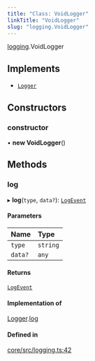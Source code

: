 ```yaml
---
title: "Class: VoidLogger"
linkTitle: "VoidLogger"
slug: "logging.VoidLogger"
---
```


[logging](../../modules/logging).VoidLogger

## Implements

-   [`Logger`](../../interfaces/logging.Logger)

## Constructors

### constructor

• **new VoidLogger**()

## Methods

### log

▸ **log**(`type`, `data?`): [`LogEvent`](../logging.LogEvent)

#### Parameters

| Name    | Type     |
| :------ | :------- |
| `type`  | `string` |
| `data?` | `any`    |

#### Returns

[`LogEvent`](../logging.LogEvent)

#### Implementation of

[Logger](../../interfaces/logging.Logger).[log](../interfaces/logging.Logger.md#log)

#### Defined in

[core/src/logging.ts:42](https://github.com/padloc/padloc/blob/b00eb4fd/packages/core/src/logging.ts#L42)
